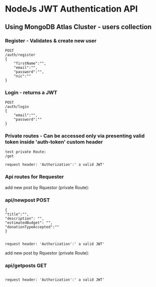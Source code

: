 # NodeJs JWT Authentication API

## Using MongoDB Atlas Cluster - users collection

### Register - Validates & create new user
```
POST
/auth/register
{
    "firstName":"",
    "email":"",
    "password":"",
    "nic":""
}
```

### Login - returns a JWT
```
POST
/auth/login
{
    "email":"",
    "password":""
}
```

### Private routes - Can be accessed only via presenting valid token inside 'auth-token' custom header
```
test private Route:
/get

request header: 'Authorization':' a valid JWT'
```

###  Api routes for Requester

add new post by Rquestor (private Route):

### api/newpost POST
```
{
"title":"",
"description": "",
"estimatedBudget": "",
"donationTypeAccepted":""
}


request header: 'Authorization':' a valid JWT'
```


add new post by Rquestor (private Route):

### api/getposts GET 
```

request header: 'Authorization':' a valid JWT'

```